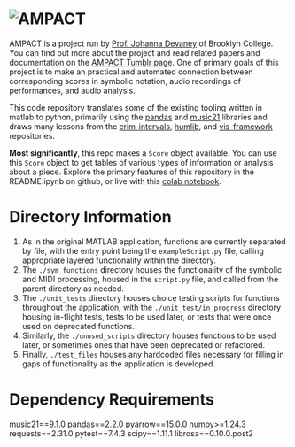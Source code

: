 # ![AMPACT](https://static.tumblr.com/3675cda2cf7fe706ff09e8dbb590f657/ytsja31/iXwor8hkf/tumblr_static_10unxb8apbdw4k8owooo0kg8s.jpg)

AMPACT is a project run by [Prof. Johanna Devaney](https://www.brooklyn.cuny.edu/web/academics/schools/mediaarts/faculty_details.php?faculty=1368) of Brooklyn College. You can find out more about the project and read related papers and documentation on the [AMPACT Tumblr page](https://ampact.tumblr.com). One of primary goals of this project is to make an practical and automated connection between corresponding scores in symbolic notation, audio recordings of performances, and audio analysis.

This code repository translates some of the existing tooling written in matlab to python, primarily using the [pandas](https://pandas.pydata.org) and [music21](https://web.mit.edu/music21/) libraries and draws many lessons from the [crim-intervals](https://github.com/HCDigitalScholarship/intervals), [humlib](https://github.com/craigsapp/humlib), and [vis-framework](https://github.com/ELVIS-Project/vis-framework) repositories.

**Most significantly**, this repo makes a `Score` object available. You can use this `Score` object to get tables of various types of information or analysis about a piece. Explore the primary features of this repository in the README.ipynb on github, or live with this [colab notebook](https://githubtocolab.com/alexandermorgan/AMPACT/blob/main/README.ipynb).

# Directory Information
1. As in the original MATLAB application, functions are currently separated by file, with the entry point being the `exampleScript.py` file, calling appropriate layered functionality within the directory.
2. The `./sym_functions` directory houses the functionality of the symbolic and MIDI processing, housed in the `script.py` file, and called from the parent directory as needed.
3. The `./unit_tests` directory houses choice testing scripts for functions throughout the application, with the `./unit_test/in_progress` directory housing in-flight tests, tests to be used later, or tests that were once used on deprecated functions.
4. Similarly, the `./unused_scripts` directory houses functions to be used later, or sometimes ones that have been deprecated or refactored.
5. Finally, `./test_files` houses any hardcoded files necessary for filling in gaps of functionality as the application is developed.

# Dependency Requirements
music21==9.1.0
pandas==2.2.0
pyarrow==15.0.0
numpy>=1.24.3
requests==2.31.0
pytest==7.4.3
scipy==1.11.1
librosa==0.10.0.post2